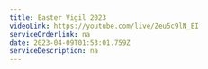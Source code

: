 ```yaml
---
title: Easter Vigil 2023
videoLink: https://youtube.com/live/Zeu5c9lN_EI
serviceOrderlink: na
date: 2023-04-09T01:53:01.759Z
serviceDescription: n﻿a
---
```

